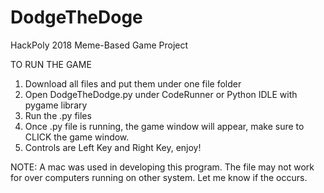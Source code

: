 # DodgeTheDoge
HackPoly 2018 Meme-Based Game Project

TO RUN THE GAME
1. Download all files and put them under one file folder
2. Open DodgeTheDodge.py under CodeRunner or Python IDLE with pygame library
3. Run the .py files
4. Once .py file is running, the game window will appear, make sure to CLICK the game window. 
5. Controls are Left Key and Right Key, enjoy!

NOTE: A mac was used in developing this program. The file may not work for over computers running on other system. Let me know if the occurs.

